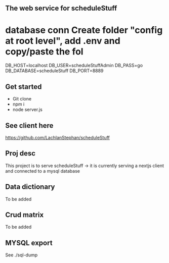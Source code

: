 ## The web service for scheduleStuff

# database conn Create folder "config at root level", add .env and copy/paste the fol

DB_HOST=localhost
DB_USER=scheduleStuffAdmin
DB_PASS=go
DB_DATABASE=scheduleStuff
DB_PORT=8889

## Get started

- Git clone
- npm i
- node server.js

## See client here

https://github.com/LachlanStephan/scheduleStuff

## Proj desc

This project is to serve scheduleStuff -> it is currently serving a nextjs client and connected to a mysql database

## Data dictionary

To be added

## Crud matrix

To be added

## MYSQL export

See ./sql-dump
